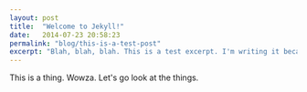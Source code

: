 ```yaml
---
layout: post
title:  "Welcome to Jekyll!"
date:   2014-07-23 20:58:23
permalink: "blog/this-is-a-test-post"
excerpt: "Blah, blah, blah. This is a test excerpt. I'm writing it because it is coolio."
---
```


This is a thing. Wowza. Let's go look at the things.

